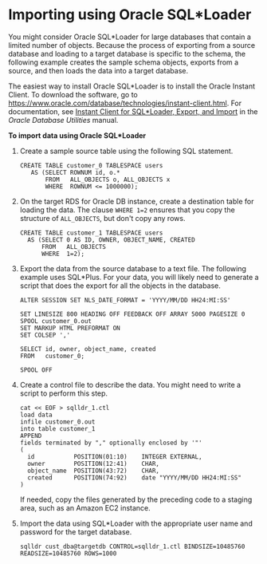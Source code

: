 # Importing using Oracle SQL\*Loader<a name="Oracle.Procedural.Importing.SQLLoader"></a>

You might consider Oracle SQL\*Loader for large databases that contain a limited number of objects\. Because the process of exporting from a source database and loading to a target database is specific to the schema, the following example creates the sample schema objects, exports from a source, and then loads the data into a target database\. 

The easiest way to install Oracle SQL\*Loader is to install the Oracle Instant Client\. To download the software, go to [https://www\.oracle\.com/database/technologies/instant\-client\.html](https://www.oracle.com/database/technologies/instant-client.html)\. For documentation, see [Instant Client for SQL\*Loader, Export, and Import](https://docs.oracle.com/en/database/oracle/oracle-database/21/sutil/instant-client-sql-loader-export-import.html#GUID-FF1B6F75-09F5-4911-9317-9776FAD15965) in the *Oracle Database Utilities* manual\.

**To import data using Oracle SQL\*Loader**

1. Create a sample source table using the following SQL statement\.

   ```
   CREATE TABLE customer_0 TABLESPACE users 
      AS (SELECT ROWNUM id, o.* 
          FROM   ALL_OBJECTS o, ALL_OBJECTS x 
          WHERE  ROWNUM <= 1000000);
   ```

1. On the target RDS for Oracle DB instance, create a destination table for loading the data\. The clause `WHERE 1=2` ensures that you copy the structure of `ALL_OBJECTS`, but don't copy any rows\.

   ```
   CREATE TABLE customer_1 TABLESPACE users 
     AS (SELECT 0 AS ID, OWNER, OBJECT_NAME, CREATED
         FROM   ALL_OBJECTS
         WHERE  1=2);
   ```

1. Export the data from the source database to a text file\. The following example uses SQL\*Plus\. For your data, you will likely need to generate a script that does the export for all the objects in the database\. 

   ```
   ALTER SESSION SET NLS_DATE_FORMAT = 'YYYY/MM/DD HH24:MI:SS'
   
   SET LINESIZE 800 HEADING OFF FEEDBACK OFF ARRAY 5000 PAGESIZE 0
   SPOOL customer_0.out 
   SET MARKUP HTML PREFORMAT ON
   SET COLSEP ','
   
   SELECT id, owner, object_name, created 
   FROM   customer_0; 
   
   SPOOL OFF
   ```

1. Create a control file to describe the data\. You might need to write a script to perform this step\. 

   ```
   cat << EOF > sqlldr_1.ctl 
   load data
   infile customer_0.out
   into table customer_1
   APPEND
   fields terminated by "," optionally enclosed by '"'
   (
     id           POSITION(01:10)    INTEGER EXTERNAL,
     owner        POSITION(12:41)    CHAR,
     object_name  POSITION(43:72)    CHAR,
     created      POSITION(74:92)    date "YYYY/MM/DD HH24:MI:SS"
   )
   ```

   If needed, copy the files generated by the preceding code to a staging area, such as an Amazon EC2 instance\.

1. Import the data using SQL\*Loader with the appropriate user name and password for the target database\. 

   ```
   sqlldr cust_dba@targetdb CONTROL=sqlldr_1.ctl BINDSIZE=10485760 READSIZE=10485760 ROWS=1000 
   ```